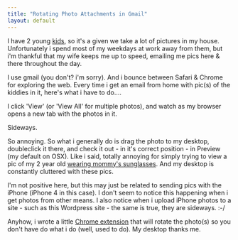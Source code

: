 ```yaml
--- 
title: "Rotating Photo Attachments in Gmail"
layout: default
---
```

I have 2 young <a href="http://www.marcgsmith.com/wp-content/uploads/2011/03/dkce.jpg">kids</a>, so it's a given we take a lot of pictures in my house.  Unfortunately i spend most of my weekdays at work away from them, but i'm thankful that my wife keeps me up to speed, emailing me pics here & there throughout the day.

I use gmail (you don't?  i'm sorry).  And i bounce between Safari & Chrome for exploring the web.  Every time i get an email from home with pic(s) of the kiddies in it, here's what i have to do....

I click 'View' (or 'View All' for multiple photos), and watch as my browser opens a new tab with the photos in it.

Sideways.

So annoying.
So what i generally do is drag the photo to my desktop, doubleclick it there, and check it out - in it's correct position - in Preview (my default on OSX).  Like i said, totally annoying for simply trying to view a pic of my 2 year old <a href="http://www.marcgsmith.com/wp-content/uploads/2011/03/dk_sunglasses.jpg">wearing mommy's sunglasses</a>.  And my desktop is constantly cluttered with these pics.

I'm not positive here, but this may just be related to sending pics with the iPhone (iPhone 4 in this case).  I don't seem to notice this happening when i get photos from other means.
I also notice when i upload iPhone photos to a site - such as this Wordpress site - the same is true, they are sideways.  :-/

Anyhow, i wrote a little <a href="http://marcsmith.github.com/#c_gmailPhotoRotate">Chrome extension</a> that will rotate the photo(s) so you don't have do what i do (well, used to do).  My desktop thanks me.
